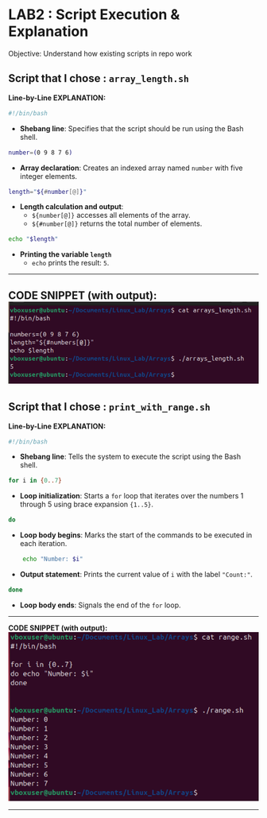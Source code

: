 # LAB2 : Script Execution & Explanation
Objective: Understand how existing scripts in repo work  

## Script that I chose : `array_length.sh`
**Line-by-Line EXPLANATION:**  

```bash
#!/bin/bash
```
- **Shebang line**: Specifies that the script should be run using the Bash shell.

```bash
number=(0 9 8 7 6)
```
- **Array declaration**: Creates an indexed array named `number` with five integer elements.

```bash
length="${#number[@]}"
```
- **Length calculation and output**:  
  - `${number[@]}` accesses all elements of the array.  
  - `${#number[@]}` returns the total number of elements.
    
```bash
echo "$length"
```
- **Printing the variable `length`**  
  - `echo` prints the result: `5`.

---
**CODE SNIPPET (with output):**
![](https://github.com/boa3444/Linux_Lab/blob/eb55ee990f65321e00fdc16b3bf4fa3a56544406/images/arrays_length.png)  
---
## Script that I chose : `print_with_range.sh`
**Line-by-Line EXPLANATION:** 

```bash
#!/bin/bash
```
- **Shebang line**: Tells the system to execute the script using the Bash shell.

```bash
for i in {0..7}
```
- **Loop initialization**: Starts a `for` loop that iterates over the numbers 1 through 5 using brace expansion `{1..5}`.

```bash
do
```
- **Loop body begins**: Marks the start of the commands to be executed in each iteration.

```bash
    echo "Number: $i"
```
- **Output statement**: Prints the current value of `i` with the label `"Count:"`.

```bash
done
```
- **Loop body ends**: Signals the end of the `for` loop.

---
**CODE SNIPPET (with output):**
![](https://github.com/boa3444/Linux_Lab/blob/20afd810141bdb937b01b135367083a318b95bca/images/array_range.png)

---
